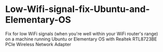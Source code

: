 # Low-Wifi-signal-fix-Ubuntu-and-Elementary-OS
Fix for low WiFi signals (when you're well within your WiFi router's range) on a machine running Ubuntu or Elementary OS with Realtek RTL8723BE PCIe Wireless Network Adapter
